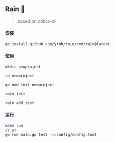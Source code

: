 ## Rain 🐶   

> based on cobra-cli 

#### 安装 

```bash
go install github.com/yrbb/rain/cmd/rain@latest
```

#### 使用 

```bash
mkdir newproject  

cd newproject

go mod init newproject

rain init

rain add test
```

#### 运行  

```bash
make run 
// or 
go run main.go test -c=config/config.toml
```